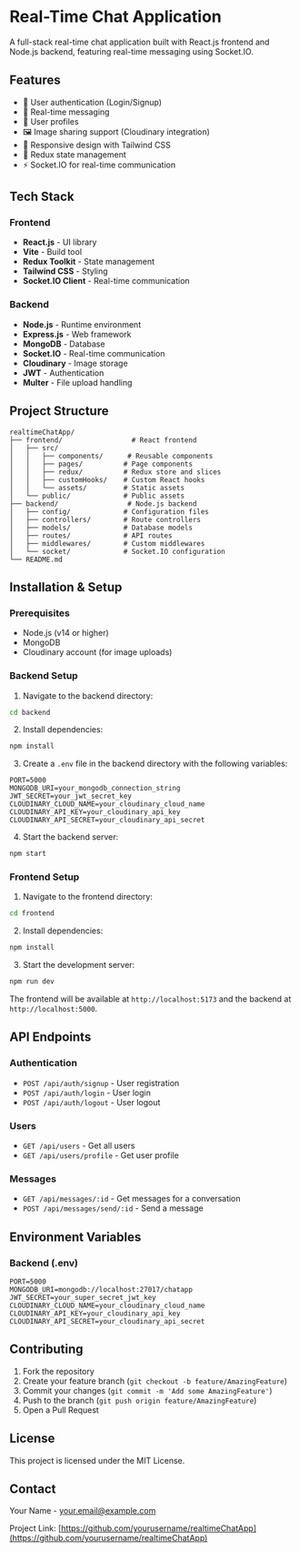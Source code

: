 # Real-Time Chat Application

A full-stack real-time chat application built with React.js frontend and Node.js backend, featuring real-time messaging using Socket.IO.

## Features

- 🔐 User authentication (Login/Signup)
- 💬 Real-time messaging
- 👥 User profiles
- 🖼️ Image sharing support (Cloudinary integration)
- 📱 Responsive design with Tailwind CSS
- 🔄 Redux state management
- ⚡ Socket.IO for real-time communication

## Tech Stack

### Frontend
- **React.js** - UI library
- **Vite** - Build tool
- **Redux Toolkit** - State management
- **Tailwind CSS** - Styling
- **Socket.IO Client** - Real-time communication

### Backend
- **Node.js** - Runtime environment
- **Express.js** - Web framework
- **MongoDB** - Database
- **Socket.IO** - Real-time communication
- **Cloudinary** - Image storage
- **JWT** - Authentication
- **Multer** - File upload handling

## Project Structure

```
realtimeChatApp/
├── frontend/                 # React frontend
│   ├── src/
│   │   ├── components/      # Reusable components
│   │   ├── pages/          # Page components
│   │   ├── redux/          # Redux store and slices
│   │   ├── customHooks/    # Custom React hooks
│   │   └── assets/         # Static assets
│   └── public/             # Public assets
├── backend/                 # Node.js backend
│   ├── config/             # Configuration files
│   ├── controllers/        # Route controllers
│   ├── models/             # Database models
│   ├── routes/             # API routes
│   ├── middlewares/        # Custom middlewares
│   └── socket/             # Socket.IO configuration
└── README.md
```

## Installation & Setup

### Prerequisites
- Node.js (v14 or higher)
- MongoDB
- Cloudinary account (for image uploads)

### Backend Setup

1. Navigate to the backend directory:
```bash
cd backend
```

2. Install dependencies:
```bash
npm install
```

3. Create a `.env` file in the backend directory with the following variables:
```env
PORT=5000
MONGODB_URI=your_mongodb_connection_string
JWT_SECRET=your_jwt_secret_key
CLOUDINARY_CLOUD_NAME=your_cloudinary_cloud_name
CLOUDINARY_API_KEY=your_cloudinary_api_key
CLOUDINARY_API_SECRET=your_cloudinary_api_secret
```

4. Start the backend server:
```bash
npm start
```

### Frontend Setup

1. Navigate to the frontend directory:
```bash
cd frontend
```

2. Install dependencies:
```bash
npm install
```

3. Start the development server:
```bash
npm run dev
```

The frontend will be available at `http://localhost:5173` and the backend at `http://localhost:5000`.

## API Endpoints

### Authentication
- `POST /api/auth/signup` - User registration
- `POST /api/auth/login` - User login
- `POST /api/auth/logout` - User logout

### Users
- `GET /api/users` - Get all users
- `GET /api/users/profile` - Get user profile

### Messages
- `GET /api/messages/:id` - Get messages for a conversation
- `POST /api/messages/send/:id` - Send a message

## Environment Variables

### Backend (.env)
```env
PORT=5000
MONGODB_URI=mongodb://localhost:27017/chatapp
JWT_SECRET=your_super_secret_jwt_key
CLOUDINARY_CLOUD_NAME=your_cloudinary_cloud_name
CLOUDINARY_API_KEY=your_cloudinary_api_key
CLOUDINARY_API_SECRET=your_cloudinary_api_secret
```

## Contributing

1. Fork the repository
2. Create your feature branch (`git checkout -b feature/AmazingFeature`)
3. Commit your changes (`git commit -m 'Add some AmazingFeature'`)
4. Push to the branch (`git push origin feature/AmazingFeature`)
5. Open a Pull Request

## License

This project is licensed under the MIT License.

## Contact

Your Name - your.email@example.com

Project Link: [https://github.com/yourusername/realtimeChatApp](https://github.com/yourusername/realtimeChatApp)